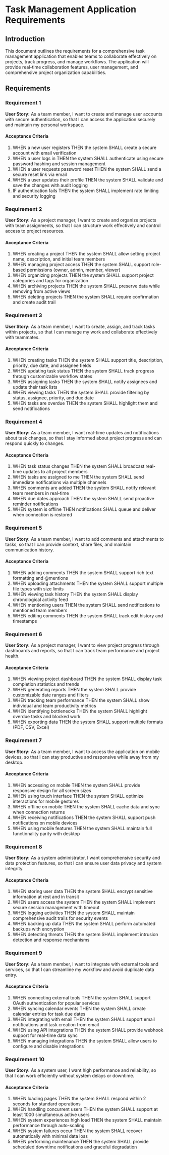 # Task Management Application Requirements

## Introduction

This document outlines the requirements for a comprehensive task management application that enables teams to collaborate effectively on projects, track progress, and manage workflows. The application will provide real-time collaboration features, user management, and comprehensive project organization capabilities.

## Requirements

### Requirement 1

**User Story:** As a team member, I want to create and manage user accounts with secure authentication, so that I can access the application securely and maintain my personal workspace.

#### Acceptance Criteria

1. WHEN a new user registers THEN the system SHALL create a secure account with email verification
2. WHEN a user logs in THEN the system SHALL authenticate using secure password hashing and session management
3. WHEN a user requests password reset THEN the system SHALL send a secure reset link via email
4. WHEN a user updates their profile THEN the system SHALL validate and save the changes with audit logging
5. IF authentication fails THEN the system SHALL implement rate limiting and security logging

### Requirement 2

**User Story:** As a project manager, I want to create and organize projects with team assignments, so that I can structure work effectively and control access to project resources.

#### Acceptance Criteria

1. WHEN creating a project THEN the system SHALL allow setting project name, description, and initial team members
2. WHEN managing project access THEN the system SHALL support role-based permissions (owner, admin, member, viewer)
3. WHEN organizing projects THEN the system SHALL support project categories and tags for organization
4. WHEN archiving projects THEN the system SHALL preserve data while removing from active views
5. WHEN deleting projects THEN the system SHALL require confirmation and create audit trail

### Requirement 3

**User Story:** As a team member, I want to create, assign, and track tasks within projects, so that I can manage my work and collaborate effectively with teammates.

#### Acceptance Criteria

1. WHEN creating tasks THEN the system SHALL support title, description, priority, due date, and assignee fields
2. WHEN updating task status THEN the system SHALL track progress through customizable workflow states
3. WHEN assigning tasks THEN the system SHALL notify assignees and update their task lists
4. WHEN viewing tasks THEN the system SHALL provide filtering by status, assignee, priority, and due date
5. WHEN tasks are overdue THEN the system SHALL highlight them and send notifications

### Requirement 4

**User Story:** As a team member, I want real-time updates and notifications about task changes, so that I stay informed about project progress and can respond quickly to changes.

#### Acceptance Criteria

1. WHEN task status changes THEN the system SHALL broadcast real-time updates to all project members
2. WHEN tasks are assigned to me THEN the system SHALL send immediate notifications via multiple channels
3. WHEN comments are added THEN the system SHALL notify relevant team members in real-time
4. WHEN due dates approach THEN the system SHALL send proactive reminder notifications
5. WHEN system is offline THEN notifications SHALL queue and deliver when connection is restored

### Requirement 5

**User Story:** As a team member, I want to add comments and attachments to tasks, so that I can provide context, share files, and maintain communication history.

#### Acceptance Criteria

1. WHEN adding comments THEN the system SHALL support rich text formatting and @mentions
2. WHEN uploading attachments THEN the system SHALL support multiple file types with size limits
3. WHEN viewing task history THEN the system SHALL display chronological activity feed
4. WHEN mentioning users THEN the system SHALL send notifications to mentioned team members
5. WHEN editing comments THEN the system SHALL track edit history and timestamps

### Requirement 6

**User Story:** As a project manager, I want to view project progress through dashboards and reports, so that I can track team performance and project health.

#### Acceptance Criteria

1. WHEN viewing project dashboard THEN the system SHALL display task completion statistics and trends
2. WHEN generating reports THEN the system SHALL provide customizable date ranges and filters
3. WHEN tracking team performance THEN the system SHALL show individual and team productivity metrics
4. WHEN identifying bottlenecks THEN the system SHALL highlight overdue tasks and blocked work
5. WHEN exporting data THEN the system SHALL support multiple formats (PDF, CSV, Excel)

### Requirement 7

**User Story:** As a team member, I want to access the application on mobile devices, so that I can stay productive and responsive while away from my desktop.

#### Acceptance Criteria

1. WHEN accessing on mobile THEN the system SHALL provide responsive design for all screen sizes
2. WHEN using touch interface THEN the system SHALL optimize interactions for mobile gestures
3. WHEN offline on mobile THEN the system SHALL cache data and sync when connection returns
4. WHEN receiving notifications THEN the system SHALL support push notifications on mobile devices
5. WHEN using mobile features THEN the system SHALL maintain full functionality parity with desktop

### Requirement 8

**User Story:** As a system administrator, I want comprehensive security and data protection features, so that I can ensure user data privacy and system integrity.

#### Acceptance Criteria

1. WHEN storing user data THEN the system SHALL encrypt sensitive information at rest and in transit
2. WHEN users access the system THEN the system SHALL implement secure session management with timeout
3. WHEN logging activities THEN the system SHALL maintain comprehensive audit trails for security events
4. WHEN backing up data THEN the system SHALL perform automated backups with encryption
5. WHEN detecting threats THEN the system SHALL implement intrusion detection and response mechanisms

### Requirement 9

**User Story:** As a team member, I want to integrate with external tools and services, so that I can streamline my workflow and avoid duplicate data entry.

#### Acceptance Criteria

1. WHEN connecting external tools THEN the system SHALL support OAuth authentication for popular services
2. WHEN syncing calendar events THEN the system SHALL create calendar entries for task due dates
3. WHEN integrating with email THEN the system SHALL support email notifications and task creation from email
4. WHEN using API integrations THEN the system SHALL provide webhook support for real-time data sync
5. WHEN managing integrations THEN the system SHALL allow users to configure and disable integrations

### Requirement 10

**User Story:** As a system user, I want high performance and reliability, so that I can work efficiently without system delays or downtime.

#### Acceptance Criteria

1. WHEN loading pages THEN the system SHALL respond within 2 seconds for standard operations
2. WHEN handling concurrent users THEN the system SHALL support at least 1000 simultaneous active users
3. WHEN system experiences high load THEN the system SHALL maintain performance through auto-scaling
4. WHEN system failures occur THEN the system SHALL recover automatically with minimal data loss
5. WHEN performing maintenance THEN the system SHALL provide scheduled downtime notifications and graceful degradation